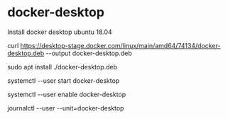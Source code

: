 # docker-desktop
Install docker desktop ubuntu 18.04


curl https://desktop-stage.docker.com/linux/main/amd64/74134/docker-desktop.deb --output docker-desktop.deb


sudo apt install ./docker-desktop.deb

systemctl --user start docker-desktop


systemctl --user enable docker-desktop


journalctl --user --unit=docker-desktop
